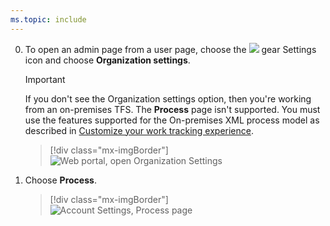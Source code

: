 ```yaml
---
ms.topic: include
---
```


0. To open an admin page from a user page, choose the ![](/azure/devops/boards/_img/icons/gear_icon.png) gear Settings icon and choose **Organization settings**.
 
	> [!IMPORTANT]  
	>If you don't see the Organization settings option, then you're working from an on-premises TFS. The **Process** page isn't supported. You must use the features supported for the On-premises XML process model as described in [Customize your work tracking experience](/azure/devops/reference/customize-work).
	
	> [!div class="mx-imgBorder"]  
	> ![Web portal, open Organization Settings](/azure/devops/_shared/_img/settings/open-organization-settings.png)

0. Choose **Process**. 
   
	> [!div class="mx-imgBorder"]  
	> ![Account Settings, Process page](/azure/devops/organizations/settings/work/_img/process/open-process-page.png) 

